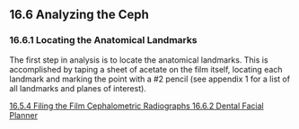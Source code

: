 ## 16.6 Analyzing the Ceph

### 16.6.1 Locating the Anatomical Landmarks

The first step in analysis is to locate the anatomical landmarks.  This is accomplished by taping a sheet of acetate on the film itself, locating each landmark and marking the point with a #2 pencil (see appendix 1 for a list of all landmarks and planes of interest).


<div class="center">
<div class="btn-group">
  <a href=":pages_path:/manuals/cephalometric-radiographs/16-05-04-filing-film.md" class="btn btn-default">
    <span class="glyphicon glyphicon-chevron-left"></span>
    16.5.4 Filing the Film
  </a>

  <a href=":pages_path:/manuals/cephalometric-radiographs" class="btn btn-default">
    <span class="glyphicon glyphicon-chevron-up"></span>
    Cephalometric Radiographs
  </a>

  <a href=":pages_path:/manuals/cephalometric-radiographs/16-06-02-dental-facial-planner.md" class="btn btn-success">
    16.6.2 Dental Facial Planner
    <span class="glyphicon glyphicon-chevron-right"></span>
  </a>
</div>
</div>
